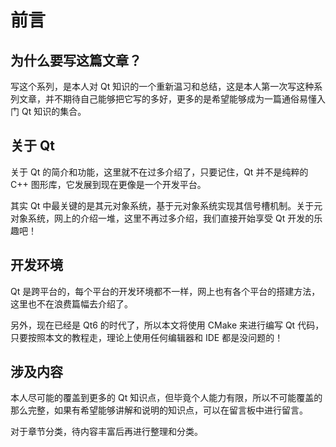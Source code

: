 # 前言

## 为什么要写这篇文章？

写这个系列，是本人对 Qt 知识的一个重新温习和总结，这是本人第一次写这种系列文章，并不期待自己能够把它写的多好，更多的是希望能够成为一篇通俗易懂入门 Qt 知识的集合。

## 关于 Qt

关于 Qt 的简介和功能，这里就不在过多介绍了，只要记住，Qt 并不是纯粹的 C++ 图形库，它发展到现在更像是一个开发平台。

其实 Qt 中最关键的是其元对象系统，基于元对象系统实现其信号槽机制。关于元对象系统，网上的介绍一堆，这里不再过多介绍，我们直接开始享受 Qt 开发的乐趣吧！

## 开发环境

Qt 是跨平台的，每个平台的开发环境都不一样，网上也有各个平台的搭建方法，这里也不在浪费篇幅去介绍了。

另外，现在已经是 Qt6 的时代了，所以本文将使用 CMake 来进行编写 Qt 代码，只要按照本文的教程走，理论上使用任何编辑器和 IDE 都是没问题的！

## 涉及内容

本人尽可能的覆盖到更多的 Qt 知识点，但毕竟个人能力有限，所以不可能覆盖的那么完整，如果有希望能够讲解和说明的知识点，可以在留言板中进行留言。

对于章节分类，待内容丰富后再进行整理和分类。
